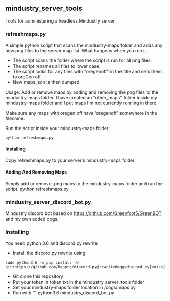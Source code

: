 ## mindustry_server_tools
Tools for administering a headless Mindustry server

### refreshmaps.py
A simple python script that scans the mindustry-maps folder and adds any new png files to the server map list.
What happens when you run it:
* The script scans the folder where the script is run for all png files.
* The script renames all files to lower case.
* The script looks for any files with "oregenoff" in the title and sets them to oreGen off.
* New maps.json is then dumped.

Usage:
Add or remove maps by adding and removing the png files to the mindustry-maps folder.
I have created an "other_maps" folder inside my mindustry-maps folder and I put maps I'm not currently running in there.

Make sure any maps with oregen off have 'oregenoff' somewhere in the filename.

Run the script inside your mindustry-maps folder:
```
python refreshmaps.py
```

#### Installing
Copy refreshmaps.py to your server's mindustry-maps folder.
#### Adding And Removing Maps
Simply add or remove .png maps to the mindustry-maps folder and run the script.
python refreshmaps.py

### mindustry_server_discord_bot.py
Mindustry discord bot based on https://github.com/Greenfoot5/GreenBOT and my own added cogs.

### Installing
You need python 3.6 and discord.py rewrite

* Install the discord.py rewrite using:
```
sudo python3.6 -m pip install -U git+https://github.com/Rapptz/discord.py@rewrite#egg=discord.py[voice]
```
* Git clone this repository
* Put your token in token.txt in the mindustry_server_tools folder
* Set your mindustry-maps folder location in /cogs/maps.py
* Run with ''' python3.6 mindustry_discord_bot.py